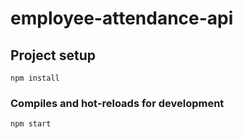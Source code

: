 # employee-attendance-api

## Project setup
```
npm install
```

### Compiles and hot-reloads for development
```
npm start
```

